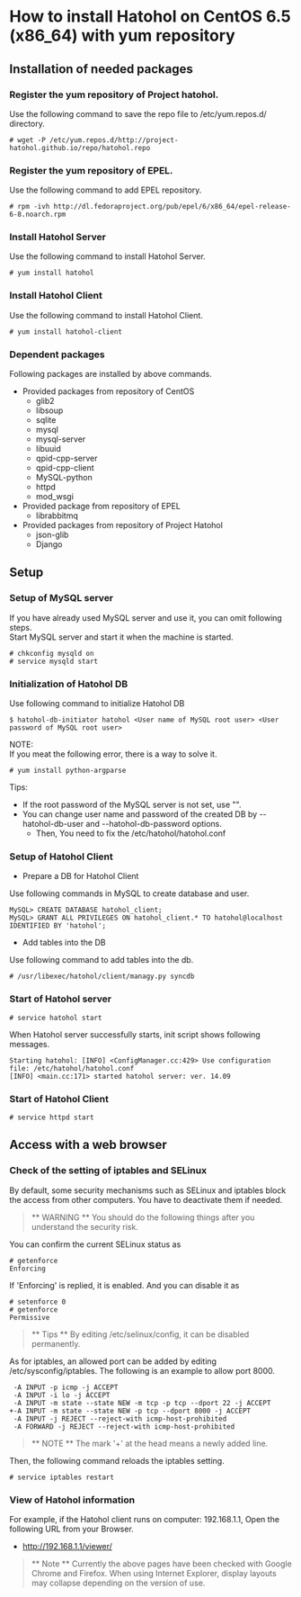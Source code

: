 How to install Hatohol on CentOS 6.5 (x86_64) with yum repository
=================================================================

Installation of needed packages
-------------------------------
### Register the yum repository of Project hatohol.
Use the following command to save the repo file to /etc/yum.repos.d/ directory.

    # wget -P /etc/yum.repos.d/http://project-hatohol.github.io/repo/hatohol.repo

### Register the yum repository of EPEL.
Use the following command to add EPEL repository.

    # rpm -ivh http://dl.fedoraproject.org/pub/epel/6/x86_64/epel-release-6-8.noarch.rpm

### Install Hatohol Server
Use the following command to install Hatohol Server.

    # yum install hatohol

### Install Hatohol Client
Use the following command to install Hatohol Client.

    # yum install hatohol-client

### Dependent packages
Following packages are installed by above commands.

- Provided packages from repository of CentOS 
  - glib2
  - libsoup
  - sqlite
  - mysql
  - mysql-server
  - libuuid
  - qpid-cpp-server
  - qpid-cpp-client
  - MySQL-python
  - httpd
  - mod_wsgi
- Provided package from repository of EPEL
  - librabbitmq
- Provided packages from repository of Project Hatohol
  - json-glib
  - Django

Setup
-----
### Setup of MySQL server
If you have already used MySQL server and use it, you can omit following steps.  
Start MySQL server and start it when the machine is started.

    # chkconfig mysqld on
    # service mysqld start

### Initialization of Hatohol DB
Use following command to initialize Hatohol DB

    $ hatohol-db-initiator hatohol <User name of MySQL root user> <User password of MySQL root user>

NOTE:  
If you meat the following error, there is a way to solve it.

    # yum install python-argparse

Tips:  
- If the root password of the MySQL server is not set, use "".
- You can change user name and password of the created DB by --hatohol-db-user and --hatohol-db-password options.
  - Then, You need to fix the /etc/hatohol/hatohol.conf

### Setup of Hatohol Client
- Prepare a DB for Hatohol Client

Use following commands in MySQL to create database and user.

    MySQL> CREATE DATABASE hatohol_client;
    MySQL> GRANT ALL PRIVILEGES ON hatohol_client.* TO hatohol@localhost IDENTIFIED BY 'hatohol';

- Add tables into the DB

Use following command to add tables into the db.

    # /usr/libexec/hatohol/client/managy.py syncdb

### Start of Hatohol server

    # service hatohol start

When Hatohol server successfully starts, init script shows following messages.

    Starting hatohol: [INFO] <ConfigManager.cc:429> Use configuration file: /etc/hatohol/hatohol.conf
    [INFO] <main.cc:171> started hatohol server: ver. 14.09

### Start of Hatohol Client

    # service httpd start

Access with a web browser
------------------------
### Check of the setting of iptables and SELinux
By default, some security mechanisms such as SELinux and iptables block the access from other computers.
You have to deactivate them if needed.
> ** WARNING **
> You should do the following things after you understand the security risk.

You can confirm the current SELinux status as

    # getenforce
    Enforcing

If 'Enforcing' is replied, it is enabled. And you can disable it as

    # setenforce 0
    # getenforce
    Permissive

> ** Tips **
> By editing /etc/selinux/config, it can be disabled permanently.

As for iptables, an allowed port can be added by editing /etc/sysconfig/iptables.
The following is an example to allow port 8000.

     -A INPUT -p icmp -j ACCEPT
     -A INPUT -i lo -j ACCEPT
     -A INPUT -m state --state NEW -m tcp -p tcp --dport 22 -j ACCEPT
    +-A INPUT -m state --state NEW -p tcp --dport 8000 -j ACCEPT
     -A INPUT -j REJECT --reject-with icmp-host-prohibited
     -A FORWARD -j REJECT --reject-with icmp-host-prohibited

> ** NOTE ** The mark '+' at the head means a newly added line.

Then, the following command reloads the iptables setting.

    # service iptables restart

### View of Hatohol information
For example, if the Hatohol client runs on computer: 192.168.1.1,
Open the following URL from your Browser.

- http://192.168.1.1/viewer/

> ** Note **
> Currently the above pages have been checked with Google Chrome and Firefox.
> When using Internet Explorer, display layouts may collapse depending on the version of use.
